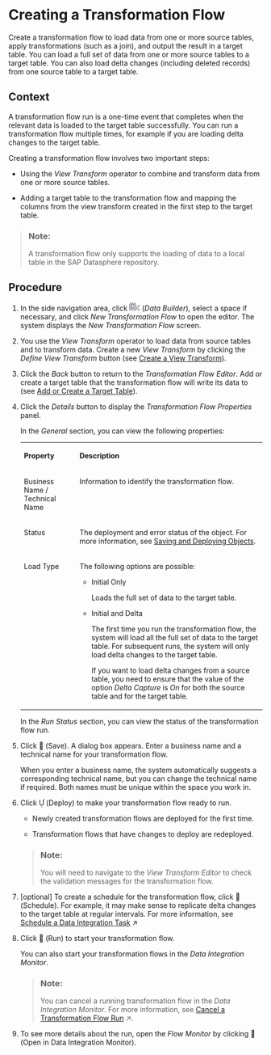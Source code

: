 <!-- loiof7161e6c20204672ac4a6d90c81762e4 -->

<link rel="stylesheet" type="text/css" href="../css/sap-icons.css"/>

# Creating a Transformation Flow

Create a transformation flow to load data from one or more source tables, apply transformations \(such as a join\), and output the result in a target table. You can load a full set of data from one or more source tables to a target table. You can also load delta changes \(including deleted records\) from one source table to a target table.



## Context

A transformation flow run is a one-time event that completes when the relevant data is loaded to the target table successfully. You can run a transformation flow multiple times, for example if you are loading delta changes to the target table.

Creating a transformation flow involves two important steps:

-   Using the *View Transform* operator to combine and transform data from one or more source tables.

-   Adding a target table to the transformation flow and mapping the columns from the view transform created in the first step to the target table.


> ### Note:  
> A transformation flow only supports the loading of data to a local table in the SAP Datasphere repository.



## Procedure

1.  In the side navigation area, click ![](../Creating-Finding-Sharing-Objects/images/Data_Builder_f73dc45.png) \(*Data Builder*\), select a space if necessary, and click *New Transformation Flow* to open the editor. The system displays the *New Transformation Flow* screen.

2.  You use the *View Transform* operator to load data from source tables and to transform data. Create a new *View Transform* by clicking the *Define View Transform* button \(see [Create a View Transform](create-a-view-transform-c65e37c.md)\).

3.  Click the *Back* button to return to the *Transformation Flow Editor*. Add or create a target table that the transformation flow will write its data to \(see [Add or Create a Target Table](add-or-create-a-target-table-0950746.md)\).

4.  Click the *Details* button to display the *Transformation Flow Properties* panel.

    In the *General* section, you can view the following properties:


    <table>
    <tr>
    <th valign="top">

    Property
    
    </th>
    <th valign="top">

    Description
    
    </th>
    </tr>
    <tr>
    <td valign="top">
    
    Business Name / Technical Name
    
    </td>
    <td valign="top">
    
    Information to identify the transformation flow.
    
    </td>
    </tr>
    <tr>
    <td valign="top">
    
    Status
    
    </td>
    <td valign="top">
    
    The deployment and error status of the object. For more information, see [Saving and Deploying Objects](../Creating-Finding-Sharing-Objects/saving-and-deploying-objects-7c0b560.md).
    
    </td>
    </tr>
    <tr>
    <td valign="top">
    
    Load Type
    
    </td>
    <td valign="top">
    
    The following options are possible:

    -   Initial Only

        Loads the full set of data to the target table.

    -   Initial and Delta

        The first time you run the transformation flow, the system will load all the full set of data to the target table. For subsequent runs, the system will only load delta changes to the target table.

        If you want to load delta changes from a source table, you need to ensure that the value of the option *Delta Capture* is *On* for both the source table and for the target table.



    
    </td>
    </tr>
    </table>
    
    In the *Run Status* section, you can view the status of the transformation flow run.

5.  Click <span class="FPA-icons"></span> \(Save\). A dialog box appears. Enter a business name and a technical name for your transformation flow.

    When you enter a business name, the system automatically suggests a corresponding technical name, but you can change the technical name if required. Both names must be unique within the space you work in.

6.  Click <span class="SAP-icons"></span> \(Deploy\) to make your transformation flow ready to run.

    -   Newly created transformation flows are deployed for the first time.

    -   Transformation flows that have changes to deploy are redeployed.


    > ### Note:  
    > You will need to navigate to the *View Transform Editor* to check the validation messages for the transformation flow.

7.  \[optional\] To create a schedule for the transformation flow, click <span class="FPA-icons"></span> \(Schedule\). For example, it may make sense to replicate delta changes to the target table at regular intervals. For more information, see [Schedule a Data Integration Task](https://help.sap.com/viewer/9f36ca35bc6145e4acdef6b4d852d560/DEV_CURRENT/en-US/7c11059ed3314e1fb753736b7867512c.html "You can schedule or unschedule data integration tasks such as remote table replication, persisting views, or data flow execution. You may also pause and then later resume execution of scheduled tasks.") :arrow_upper_right:

8.  Click <span class="FPA-icons"></span> \(Run\) to start your transformation flow.

    You can also start your transformation flows in the *Data Integration Monitor*.

    > ### Note:  
    > You can cancel a running transformation flow in the *Data Integration Monitor*. For more information, see [Cancel a Transformation Flow Run](https://help.sap.com/viewer/9f36ca35bc6145e4acdef6b4d852d560/DEV_CURRENT/en-US/ab885f05210f4a52aebe8306c8cad083.html "") :arrow_upper_right:.

9.  To see more details about the run, open the *Flow Monitor* by clicking <span class="FPA-icons"></span> \(Open in Data Integration Monitor\).


